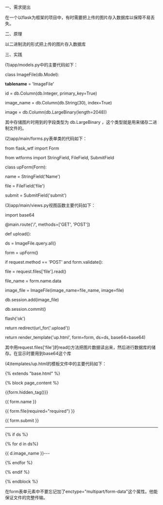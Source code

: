 一、需求提出

在一个以flask为框架的项目中，有时需要把上传的图片存入数据库以保障不易丢失。

二、原理

以二进制流的形式把上传的图片存入数据库

三、实践

(1)app/models.py中的主要代码如下：

class ImageFile(db.Model):

__tablename__ = 'ImageFile'

id = db.Column(db.Integer, primary_key=True)

image_name = db.Column(db.String(30), index=True)

image = db.Column(db.LargeBinary(length=2048))

其中存储图片时用到的字段类型为 db.LargeBinary ，这个类型就是用来储存二进制文件的。

(2)app/main/forms.py表单类的代码如下：

from flask_wtf import Form

from wtforms import StringField, FileField, SubmitField

class upForm(Form):

name = StringField('Name')

file = FileField('file')

submit = SubmitField('submit')

(3)app/main/views.py视图函数主要代码如下：

import base64

@main.route('/', methods=['GET', 'POST'])

def upload():

ds = ImageFile.query.all()

form = upForm()

if request.method == 'POST' and form.validate():

file = request.files['file'].read()

file_name = form.name.data

image_file = ImageFile(image_name=file_name, image=file)

db.session.add(image_file)

db.session.commit()

flash('ok')

return redirect(url_for('.upload'))

return render_template('up.html', form=form, ds=ds, base64=base64)

其中用request.files['file']的read()方法把图片数据读出来，然后进行数据库的储存。在显示时要用到base64这个库

(4)templates/up.html的模板文件中的主要代码如下：

{% extends "base.html" %}

{% block page_content %}

{{form.hidden_tag()}}

{{ form.name }}

{{ form.file(required="required") }}

{{ form.submit }}

----------------------------------------------------------------------------------

{% if ds %}

{% for d in ds%}

{{ d.image_name }}---

{% endfor %}

{% endif %}

{% endblock %}

在form表单元素中不要忘记加了enctype="multipart/form-data"这个属性。他能保证文件的完整传输。

